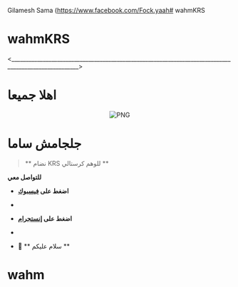Gilamesh Sama
(https://www.facebook.com/Fock.yaah# wahmKRS
# wahmKRS
<______________________________________________________________________________________________________>
<h1> اهلا جميعا </h1> 

<p align="center">
    <img align="center" alt="PNG" src="https://i.postimg.cc/fWt1tpDw/fate-grand.gif" />
</p> 
<h1>جلجامش ساما</h1>

>  ** نضام KRS للوهم كرستالي **



**للتواصل معي**


-  **اضغط على [فيسبوك](https://www.facebook.com/Fock.yaah)**
-  
-  **اضغط على [إنستجرام](https://www.instagram.com/heir_fame?utm_source=qr&igsh=MzNlNGNkZWQ4Mg%3D%3D)**
-  

- 🍁 ** سلام عليكم **
# wahm
